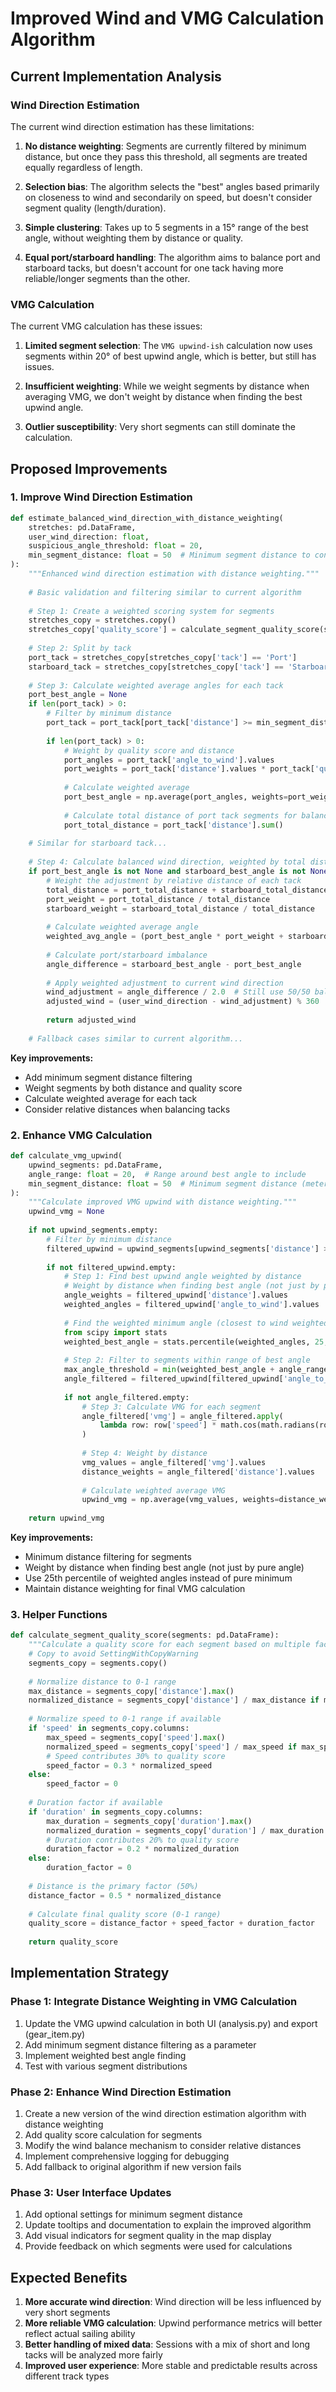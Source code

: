 # Improved Wind and VMG Calculation Algorithm

## Current Implementation Analysis

### Wind Direction Estimation

The current wind direction estimation has these limitations:

1. **No distance weighting**: Segments are currently filtered by minimum distance, but once they pass this threshold, all segments are treated equally regardless of length.

2. **Selection bias**: The algorithm selects the "best" angles based primarily on closeness to wind and secondarily on speed, but doesn't consider segment quality (length/duration).

3. **Simple clustering**: Takes up to 5 segments in a 15° range of the best angle, without weighting them by distance or quality.

4. **Equal port/starboard handling**: The algorithm aims to balance port and starboard tacks, but doesn't account for one tack having more reliable/longer segments than the other.

### VMG Calculation

The current VMG calculation has these issues:

1. **Limited segment selection**: The `VMG upwind-ish` calculation now uses segments within 20° of best upwind angle, which is better, but still has issues.

2. **Insufficient weighting**: While we weight segments by distance when averaging VMG, we don't weight by distance when finding the best upwind angle.

3. **Outlier susceptibility**: Very short segments can still dominate the calculation.

## Proposed Improvements

### 1. Improve Wind Direction Estimation

```python
def estimate_balanced_wind_direction_with_distance_weighting(
    stretches: pd.DataFrame, 
    user_wind_direction: float, 
    suspicious_angle_threshold: float = 20,
    min_segment_distance: float = 50  # Minimum segment distance to consider (meters)
):
    """Enhanced wind direction estimation with distance weighting."""
    
    # Basic validation and filtering similar to current algorithm
    
    # Step 1: Create a weighted scoring system for segments
    stretches_copy = stretches.copy()
    stretches_copy['quality_score'] = calculate_segment_quality_score(stretches_copy)
    
    # Step 2: Split by tack
    port_tack = stretches_copy[stretches_copy['tack'] == 'Port']
    starboard_tack = stretches_copy[stretches_copy['tack'] == 'Starboard']
    
    # Step 3: Calculate weighted average angles for each tack
    port_best_angle = None
    if len(port_tack) > 0:
        # Filter by minimum distance
        port_tack = port_tack[port_tack['distance'] >= min_segment_distance]
        
        if len(port_tack) > 0:
            # Weight by quality score and distance
            port_angles = port_tack['angle_to_wind'].values
            port_weights = port_tack['distance'].values * port_tack['quality_score'].values
            
            # Calculate weighted average
            port_best_angle = np.average(port_angles, weights=port_weights)
            
            # Calculate total distance of port tack segments for balanced weighting
            port_total_distance = port_tack['distance'].sum()
    
    # Similar for starboard tack...
    
    # Step 4: Calculate balanced wind direction, weighted by total distance of each tack
    if port_best_angle is not None and starboard_best_angle is not None:
        # Weight the adjustment by relative distance of each tack
        total_distance = port_total_distance + starboard_total_distance
        port_weight = port_total_distance / total_distance
        starboard_weight = starboard_total_distance / total_distance
        
        # Calculate weighted average angle
        weighted_avg_angle = (port_best_angle * port_weight + starboard_best_angle * starboard_weight)
        
        # Calculate port/starboard imbalance
        angle_difference = starboard_best_angle - port_best_angle
        
        # Apply weighted adjustment to current wind direction
        wind_adjustment = angle_difference / 2.0  # Still use 50/50 balance as the goal
        adjusted_wind = (user_wind_direction - wind_adjustment) % 360
        
        return adjusted_wind
    
    # Fallback cases similar to current algorithm...
```

**Key improvements:**
- Add minimum segment distance filtering
- Weight segments by both distance and quality score
- Calculate weighted average for each tack
- Consider relative distances when balancing tacks

### 2. Enhance VMG Calculation

```python
def calculate_vmg_upwind(
    upwind_segments: pd.DataFrame,
    angle_range: float = 20,  # Range around best angle to include
    min_segment_distance: float = 50  # Minimum segment distance (meters)
):
    """Calculate improved VMG upwind with distance weighting."""
    upwind_vmg = None
    
    if not upwind_segments.empty:
        # Filter by minimum distance
        filtered_upwind = upwind_segments[upwind_segments['distance'] >= min_segment_distance]
        
        if not filtered_upwind.empty:
            # Step 1: Find best upwind angle weighted by distance
            # Weight by distance when finding best angle (not just by pure angle)
            angle_weights = filtered_upwind['distance'].values
            weighted_angles = filtered_upwind['angle_to_wind'].values
            
            # Find the weighted minimum angle (closest to wind weighted by distance)
            from scipy import stats
            weighted_best_angle = stats.percentile(weighted_angles, 25, weights=angle_weights)
            
            # Step 2: Filter to segments within range of best angle
            max_angle_threshold = min(weighted_best_angle + angle_range, 90)
            angle_filtered = filtered_upwind[filtered_upwind['angle_to_wind'] <= max_angle_threshold]
            
            if not angle_filtered.empty:
                # Step 3: Calculate VMG for each segment
                angle_filtered['vmg'] = angle_filtered.apply(
                    lambda row: row['speed'] * math.cos(math.radians(row['angle_to_wind'])), axis=1
                )
                
                # Step 4: Weight by distance
                vmg_values = angle_filtered['vmg'].values
                distance_weights = angle_filtered['distance'].values
                
                # Calculate weighted average VMG
                upwind_vmg = np.average(vmg_values, weights=distance_weights)
    
    return upwind_vmg
```

**Key improvements:**
- Minimum distance filtering for segments
- Weight by distance when finding best angle (not just by pure angle)
- Use 25th percentile of weighted angles instead of pure minimum
- Maintain distance weighting for final VMG calculation

### 3. Helper Functions

```python
def calculate_segment_quality_score(segments: pd.DataFrame):
    """Calculate a quality score for each segment based on multiple factors."""
    # Copy to avoid SettingWithCopyWarning
    segments_copy = segments.copy()
    
    # Normalize distance to 0-1 range
    max_distance = segments_copy['distance'].max()
    normalized_distance = segments_copy['distance'] / max_distance if max_distance > 0 else 0
    
    # Normalize speed to 0-1 range if available
    if 'speed' in segments_copy.columns:
        max_speed = segments_copy['speed'].max()
        normalized_speed = segments_copy['speed'] / max_speed if max_speed > 0 else 0
        # Speed contributes 30% to quality score
        speed_factor = 0.3 * normalized_speed
    else:
        speed_factor = 0
    
    # Duration factor if available
    if 'duration' in segments_copy.columns:
        max_duration = segments_copy['duration'].max()
        normalized_duration = segments_copy['duration'] / max_duration if max_duration > 0 else 0
        # Duration contributes 20% to quality score
        duration_factor = 0.2 * normalized_duration
    else:
        duration_factor = 0
    
    # Distance is the primary factor (50%)
    distance_factor = 0.5 * normalized_distance
    
    # Calculate final quality score (0-1 range)
    quality_score = distance_factor + speed_factor + duration_factor
    
    return quality_score
```

## Implementation Strategy

### Phase 1: Integrate Distance Weighting in VMG Calculation

1. Update the VMG upwind calculation in both UI (analysis.py) and export (gear_item.py)
2. Add minimum segment distance filtering as a parameter
3. Implement weighted best angle finding
4. Test with various segment distributions

### Phase 2: Enhance Wind Direction Estimation

1. Create a new version of the wind direction estimation algorithm with distance weighting
2. Add quality score calculation for segments
3. Modify the wind balance mechanism to consider relative distances
4. Implement comprehensive logging for debugging
5. Add fallback to original algorithm if new version fails

### Phase 3: User Interface Updates

1. Add optional settings for minimum segment distance
2. Update tooltips and documentation to explain the improved algorithm
3. Add visual indicators for segment quality in the map display
4. Provide feedback on which segments were used for calculations

## Expected Benefits

1. **More accurate wind direction**: Wind direction will be less influenced by very short segments
2. **More reliable VMG calculation**: Upwind performance metrics will better reflect actual sailing ability
3. **Better handling of mixed data**: Sessions with a mix of short and long tacks will be analyzed more fairly
4. **Improved user experience**: More stable and predictable results across different track types